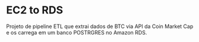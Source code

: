 # EC2 to RDS

Projeto de pipeline ETL que extrai dados de BTC via API da Coin Market Cap e os carrega em um banco POSTRGRES no Amazon RDS.